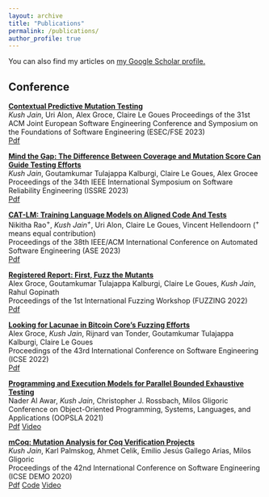 ```yaml
---
layout: archive
title: "Publications"
permalink: /publications/
author_profile: true
---
```


You can also find my articles on <u><a href="https://scholar.google.com/citations?user=YBZt0-AAAAAJ&hl=en">my Google Scholar profile</a>.</u>

## Conference ##
[**Contextual Predictive Mutation Testing**](https://arxiv.org/pdf/2309.02389.pdf)<br/>
*Kush Jain*, Uri Alon, Alex Groce, Claire Le Goues
Proceedings of the 31st ACM Joint European Software Engineering Conference and Symposium on the Foundations of Software Engineering (ESEC/FSE 2023)<br/>
[Pdf](https://arxiv.org/pdf/2309.02389.pdf)

[**Mind the Gap: The Difference Between Coverage and Mutation Score Can Guide Testing Efforts**](https://arxiv.org/pdf/2309.02395.pdf)<br/>
*Kush Jain*, Goutamkumar Tulajappa Kalburgi, Claire Le Goues, Alex Grocee  
Proceedings of the 34th IEEE International Symposium on Software Reliability Engineering (ISSRE 2023)<br/>
[Pdf](https://arxiv.org/pdf/2309.02395.pdf)

[**CAT-LM: Training Language Models on Aligned Code And Tests**](https://conf.researchr.org/details/ase-2023/ase-2023-papers/59/CAT-LM-Training-Language-Models-on-Aligned-Code-And-Tests)<br/>
Nikitha Rao<sup>+</sup>, *Kush Jain<sup>+</sup>*, Uri Alon, Claire Le Goues, Vincent Hellendoorn (<sup>+</sup> means equal contribution)  
Proceedings of the 38th IEEE/ACM International Conference on Automated Software Engineering (ASE 2023)<br/>
[Pdf](https://conf.researchr.org/details/ase-2023/ase-2023-papers/59/CAT-LM-Training-Language-Models-on-Aligned-Code-And-Tests)

[**Registered Report: First, Fuzz the Mutants**](https://agroce.github.io/fuzzing22.pdf)<br/>
Alex Groce, Goutamkumar Tulajappa Kalburgi, Claire Le Goues, *Kush Jain*, Rahul Gopinath  
Proceedings of the 1st International Fuzzing Workshop (FUZZING 2022)<br/>
[Pdf](https://agroce.github.io/fuzzing22.pdf)

[**Looking for Lacunae in Bitcoin Core’s Fuzzing Efforts**](https://agroce.github.io/icse22.pdf)<br/>
Alex Groce, *Kush Jain*, Rijnard van Tonder, Goutamkumar Tulajappa Kalburgi, Claire Le Goues  
Proceedings of the 43rd International Conference on Software Engineering (ICSE 2022)<br/>
[Pdf](https://agroce.github.io/icse22.pdf)

[**Programming and Execution Models for Parallel Bounded Exhaustive Testing**](https://dl.acm.org/doi/10.1145/3485543)<br/>
Nader Al Awar, *Kush Jain*, Christopher J. Rossbach, Milos Gligoric  
Conference on Object-Oriented Programming, Systems, Languages, and Applications (OOPSLA 2021)<br/>
[Pdf](https://users.ece.utexas.edu/~gligoric/papers/AlAwarETAL21Tempo.pdf)
[Video](https://www.youtube.com/watch?v=AiWmULuZ8mY)

[**mCoq: Mutation Analysis for Coq Verification Projects**](https://ieeexplore.ieee.org/document/9270399)<br/>
*Kush Jain*, Karl Palmskog, Ahmet Celik, Emilio Jesús Gallego Arias, Milos Gligoric  
Proceedings of the 42nd International Conference on Software Engineering (ICSE DEMO 2020)<br/>
[Pdf](http://users.ece.utexas.edu/~gligoric/papers/JainETAL20mCoqTool.pdf)
[Code](https://github.com/EngineeringSoftware/mcoq)
[Video](https://www.youtube.com/watch?v=rx3353HbeVY)
